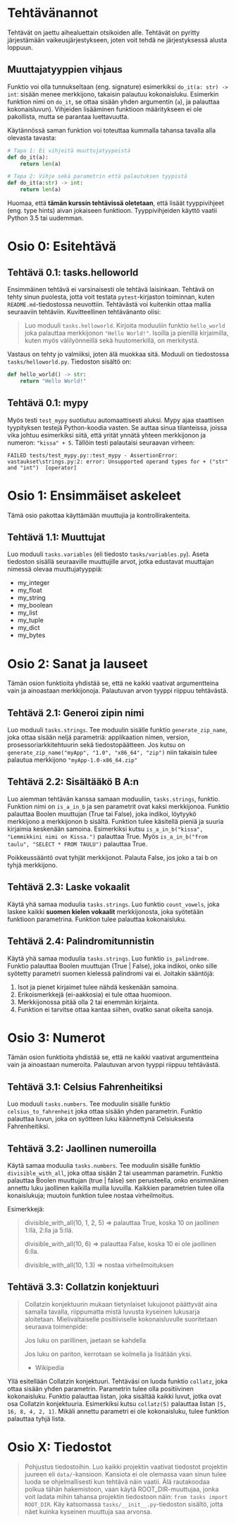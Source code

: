 # Tehtävänannot

Tehtävät on jaettu aihealuettain otsikoiden alle. Tehtävät on pyritty järjestämään vaikeusjärjestykseen, joten voit tehdä ne järjestyksessä alusta loppuun.



## Muuttajatyyppien vihjaus

Funktio voi olla tunnukseltaan (eng. signature) esimerkiksi `do_it(a: str) -> int`: sisään menee merkkijono, takaisin palautuu kokonaisluku. Esimerkin funktion nimi on `do_it`, se ottaa sisään yhden argumentin (`a`), ja palauttaa kokonaisluvun). Vihjeiden lisääminen funktioon määritykseen ei ole pakollista, mutta se parantaa luettavuutta.

Käytännössä saman funktion voi toteuttaa kummalla tahansa tavalla alla olevasta tavasta:

```python
# Tapa 1: Ei vihjeitä muuttujatyypeistä
def do_it(a):
    return len(a)

# Tapa 2: Vihje sekä parametrin että palautuksen tyypistä
def do_it(a:str) -> int:
    return len(a)
```

Huomaa, että **tämän kurssin tehtävissä oletetaan**, että lisäät tyyppivihjeet (eng. type hints) aivan jokaiseen funktioon. Tyyppivihjeiden käyttö vaatii Python 3.5 tai uudemman.



# Osio 0: Esitehtävä

## Tehtävä 0.1: tasks.helloworld

Ensimmäinen tehtävä ei varsinaisesti ole tehtävä laisinkaan. Tehtävä on tehty sinun puolesta, jotta voit testata `pytest`-kirjaston toiminnan, kuten `README.md`-tiedostossa neuvottiin. Tehtävästä voi kuitenkin ottaa mallia seuraaviin tehtäviin. Kuvitteellinen tehtävänanto olisi:

> Luo moduuli `tasks.helloworld`. Kirjoita moduuliin funktio `hello_world` joka palauttaa merkkijonon `"Hello World!"`. Isoilla ja pienillä kirjaimilla, kuten myös välilyönneillä sekä huutomerkillä, on merkitystä.

Vastaus on tehty jo valmiiksi, joten älä muokkaa sitä. Moduuli on tiedostossa `tasks/helloworld.py`. Tiedoston sisältö on:
```python
def hello_world() -> str:
    return "Hello World!"
```

## Tehtävä 0.1: mypy

Myös testi `test_mypy` suotiutuu automaattisesti aluksi. Mypy ajaa staattisen tyypityksen testejä Python-koodia vasten. Se auttaa sinua tilanteissa, joissa vika johtuu esimerkiksi siitä, että yrität ynnätä yhteen merkkijonon ja numeron: `"kissa" + 5`. Tällöin testi palautaisi seuraavan virheen:

```log
FAILED tests/test_mypy.py::test_mypy - AssertionError: vastaukset\strings.py:2: error: Unsupported operand types for + ("str" and "int")  [operator]
```



# Osio 1: Ensimmäiset askeleet

Tämä osio pakottaa käyttämään muuttujia ja kontrollirakenteita.

## Tehtävä 1.1: Muuttujat

Luo moduuli `tasks.variables` (eli tiedosto `tasks/variables.py`). Aseta tiedoston sisällä seuraaville muuttujille arvot, jotka edustavat muuttajan nimessä olevaa muuttujatyyppiä:

* my_integer
* my_float
* my_string
* my_boolean
* my_list
* my_tuple
* my_dict
* my_bytes



# Osio 2: Sanat ja lauseet

Tämän osion funktioita yhdistää se, että ne kaikki vaativat argumentteina vain ja ainoastaan merkkijonoja. Palautuvan arvon tyyppi riippuu tehtävästä.


## Tehtävä 2.1: Generoi zipin nimi

Luo moduuli `tasks.strings`. Tee moduulin sisälle funktio `generate_zip_name`, joka ottaa sisään neljä parametriä: applikaation nimen, version, prosessoriarkkitehtuurin sekä tiedostopäätteen. Jos kutsu on `generate_zip_name("myApp", "1.0", "x86_64", "zip")` niin takaisin tulee palautua merkkijono `"myApp-1.0-x86_64.zip"`

## Tehtävä 2.2: Sisältääkö B A:n

Luo aiemman tehtävän kanssa samaan moduuliin, `tasks.strings`, funktio. Funktion nimi on `is_a_in_b` ja sen parametrit ovat kaksi merkkijonoa. Funktio palauttaa Boolen muuttujan (True tai False), joka indikoi, löytyykö merkkijono a merkkijonon b sisältä. Funktion tulee käsitellä pieniä ja suuria kirjaimia keskenään samoina. Esimerkiksi kutsu `is_a_in_b("kissa", "Lemmikkini nimi on Kissa.")` palauttaa True. Myös `is_a_in_b("from taulu", "SELECT * FROM TAULU")` palauttaa True.

Poikkeussääntö ovat tyhjät merkkijonot. Palauta False, jos joko a tai b on tyhjä merkkijono.

## Tehtävä 2.3: Laske vokaalit

Käytä yhä samaa moduulia `tasks.strings`. Luo funktio `count_vowels`, joka laskee kaikki **suomen kielen vokaalit** merkkijonosta, joka syötetään funktioon parametrina. Funktion tulee palauttaa kokonaisluku.

## Tehtävä 2.4: Palindromitunnistin

Käytä yhä samaa moduulia `tasks.strings`. Luo funktio `is_palindrome`. Funktio palauttaa Boolen muuttujan (True | False), joka indikoi, onko sille syötetty parametri suomen kielessä palindromi vai ei. Joitakin sääntöjä:

1. Isot ja pienet kirjaimet tulee nähdä keskenään samoina.
2. Erikoismerkkejä (ei-aakkosia) ei tule ottaa huomioon.
3. Merkkijonossa pitää olla 2 tai enemmän kirjainta.
4. Funktion ei tarvitse ottaa kantaa siihen, ovatko sanat oikeita sanoja.


# Osio 3: Numerot

Tämän osion funktioita yhdistää se, että ne kaikki vaativat argumentteina vain ja ainoastaan numeroita. Palautuvan arvon tyyppi riippuu tehtävästä.

## Tehtävä 3.1: Celsius Fahrenheitiksi

Luo moduuli `tasks.numbers`. Tee moduulin sisälle funktio `celsius_to_fahrenheit` joka ottaa sisään yhden parametrin. Funktio palauttaa luvun, joka on syötteen luku käännettynä Celsiuksesta Fahrenheitiksi.

## Tehtävä 3.2: Jaollinen numeroilla

Käytä samaa moduulia `tasks.numbers`. Tee moduulin sisälle funktio `divisible_with_all`, joka ottaa sisään 2 tai useamman parametrin. Funktio palauttaa Boolen muuttujan (true | false) sen perusteella, onko ensimmäinen annettu luku jaollinen kaikilla muilla luvuilla. Kaikkien parametrien tulee olla konaislukuja; muutoin funktion tulee nostaa virheilmoitus.

Esimerkkejä:

> divisible_with_all(10, 1, 2, 5) => palauttaa True, koska 10 on jaollinen 1:llä, 2:lla ja 5:llä.
>
> divisible_with_all(10, 6) => palauttaa False, koska 10 ei ole jaollinen 6:lla.
> 
> divisible_with_all(10, 1.3) => nostaa virheilmoituksen

## Tehtävä 3.3: Collatzin konjektuuri

> Collatzin konjektuurin mukaan tietynlaiset lukujonot päättyvät aina samalla tavalla, riippumatta mistä luvusta kyseinen lukusarja aloitetaan. Mielivaltaiselle positiiviselle kokonaisluvulle suoritetaan seuraava toimenpide:
> 
> Jos luku on parillinen, jaetaan se kahdella
> 
> Jos luku on pariton, kerrotaan se kolmella ja lisätään yksi.
>
> - Wikipedia

Yllä esitellään Collatzin konjektuuri. Tehtäväsi on luoda funktio `collatz`, joka ottaa sisään yhden parametrin. Parametrin tulee olla positiivinen kokonaisluku. Funktio palauttaa listan, joka sisältää kaikki luvut, jotka ovat osa Collatzin konjektuuria. Esimerkiksi kutsu `collatz(5)` palauttaa listan `[5, 16, 8, 4, 2, 1]`. Mikäli annettu parametri ei ole kokonaisluku, tulee funktion palauttaa tyhjä lista.


# Osio X: Tiedostot

> Pohjustus tiedostoihin. Luo kaikki projektin vaativat tiedostot projektin juureen eli `data/`-kansioon. Kansiota ei ole olemassa vaan sinun tulee luoda se ohjelmallisesti kun tehtävä näin vaatii. Älä rautakoodaa polkua tähän hakemistoon, vaan käytä ROOT_DIR-muuttujaa, jonka voit ladata mihin tahansa projektin tiedostoon näin: `from tasks import ROOT_DIR`. Käy katsomassa `tasks/__init__.py`-tiedoston sisältö, jotta näet kuinka kyseinen muuttuja saa arvonsa.